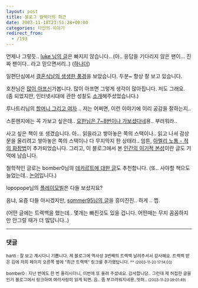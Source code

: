 ```yaml
---
layout: post
title: 블로그 컬렉터의 최근
date: 2003-11-18T23:51:28+09:00
categories: 타인의-이야기
redirect_from:
  - /193
---
```


언제나 그렇듯.. <a href="http://cyana.cafe24.com/rtbc/archives/000169.html" target=bb>luke 님의 글</a>은 빠지지 않습니다.. (아.. 응답을 기다리지 않은 팬이... 진짜 팬이다.. 라고 믿으면서리..) (<a href="http://cyana.cafe24.com/rtbc/archives/000170.html" target=bb>하나더</a>)

일편단심에서 <a href="http://hanti.x-y.net/ipds/archives/000270.html" target=bb>결혼식날의 생생한 풍경</a>을 보았습니다. 두분~ 항상 잘 보고 있습니다.

호찬님은 <a href="http://hochan.net/archives/2003/11/18@11:45AM.html" target=bb>많이 아프신</a>가봅니다. 많이 아프면 그렇게 생각이 많아집니다. 저도 그래요. (좀 되었지만, 인터넷시대에 관한 성찰도 <a href="http://hochan.net/archives/2003/11/04@10:51AM.html" target=bb>소개</a>해주셨었습니다.)

루나트리님의 <a href="http://hochan.net/lunatree/archives/000617.html" target=bb>할머니 그리고 여자</a> .. 저는 어쩌면, 이런 이야기에 이리 공감을 잘하는지..

스톤헨지에는 꼭 가보고 싶은데.. <a href="http://www.aja-adsl.com/mt/archives/000049.html" target=bb>요한님은 7~8번이나 가보셨다네</a>용.. 부러워라..

사고 싶은 책이 또 생겼습니다. 아... 읽을라고 쌓아놓은 쪽의 스택이나.. 읽고 나서 감상문을 올리려고 쌓아놓은 쪽의 스택이나 다 무지막지 한 상태라.. 암튼, <a href="http://jihapark.egloos.com/77873" target=bb>아멜리 노통 - 적의 화장법</a>이 추가되었습니다. 그리고, 이 블로그에서 본 <a href="http://jihapark.egloos.com/80532" target=bb>인간의 이기적 본성</a>이란 글도 기억에 남습니다.

철학적인 글로는 bomber0님의 <a href="http://bomber0.byus.net/archives/000124.html" target=bb>데카르트에 대한 글</a>도 추천합니다. (또.. 사야할 책으도 늘었는데.. <a href="http://bomber0.byus.net/archives/000126.html" target=bb>논어</a>입니다.)

lopopope님의 <a href="http://lhjrules.cafe24.com/MT/archives/000328.html" target=bb>플레이모빌</a>은 다들 보셨지요?

음냐, 요즘 다들 아시겠지만, <a href="http://blog.empas.com/sommer95/121277" target=bb>sommer95님의 글</a>을 흥미진진.. 하게 .. 쩝.

(어떤 글에는 트랙백을 했는데.. 몇개는 빠진것도 있을 겁니다. 어떤때는 무지 꼼꼼하지만 안그럴 때가 더 많답니다..)

* * *

### 댓글



<!--- cmt:424 --->
<!--- mail: --->
<!--- parent:0 --->

<small class=comment>hanti : 잘 보고 계시다니 기쁩니다. 제 블로그에 역사상 3번째의 트랙백 날려주셔서 감사해요. 트랙백 받은 김에 저희 페이지 오른쪽 옆에 "최근 트랙백" 링크를 추가했답니다. ^^ <small>(2003-11-20 17:14:03)</small></small>


<!--- cmt:425 --->
<!--- mail: --->
<!--- parent:0 --->

<small class=comment>bomber0 : 지난 번에도 한 번 올리시더니, 이번에 또 올려 주셨네요. 감사합니당.. 그런데 제 허접한 글을 인기 블로그에서 링크하여 여러사람이 읽게 되면..음.. 좀 부끄러워지네용..엇허.. <small>(2003-11-23 09:01:49)</small></small>

